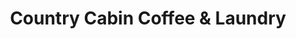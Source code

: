 ---
title: "Country Cabin Coffee & Laundry"
url: /drain/country-cabin-coffee-and-laundry/
shop: shop
---